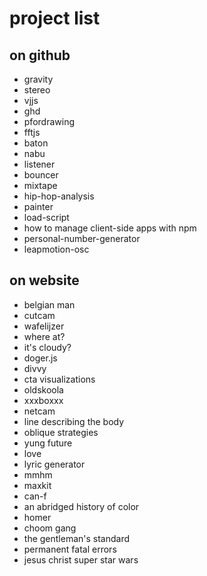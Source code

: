 # project list

## on github

* gravity
* stereo
* vjjs
* ghd
* pfordrawing
* fftjs
* baton
* nabu
* listener
* bouncer
* mixtape
* hip-hop-analysis
* painter
* load-script
* how to manage client-side apps with npm
* personal-number-generator
* leapmotion-osc

## on website

* belgian man
* cutcam
* wafelijzer
* where at?
* it's cloudy?
* doger.js
* divvy
* cta visualizations
* oldskoola
* xxxboxxx
* netcam
* line describing the body
* oblique strategies
* yung future
* love
* lyric generator
* mmhm
* maxkit
* can-f
* an abridged history of color
* homer
* choom gang
* the gentleman's standard
* permanent fatal errors
* jesus christ super star wars

